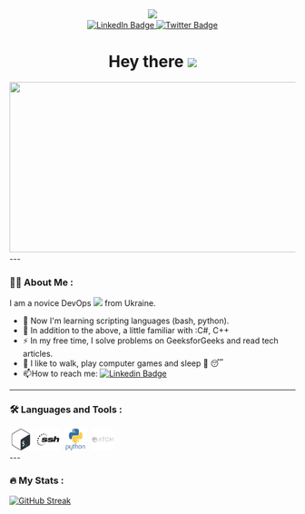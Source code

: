 <div id="header" align="center">
  <img src="https://media.giphy.com/media/M9gbBd9nbDrOTu1Mqx/giphy.gif" width="100"/>
</div>
<div id="badges" align="center">
  <a href="https://www.linkedin.com/in/rostislav-kukharchuk-a26594238/">
    <img src="https://img.shields.io/badge/LinkedIn-blue?style=for-the-badge&logo=linkedin&logoColor=white" alt="LinkedIn Badge"/>
  </a>
  <a href="https://twitter.com/RostislavKukhar">
    <img src="https://img.shields.io/badge/Twitter-blue?style=for-the-badge&logo=twitter&logoColor=white" alt="Twitter Badge"/>
  </a>
</div>
<h1 align="center">
  Hey there
  <img src="https://media.giphy.com/media/hvRJCLFzcasrR4ia7z/giphy.gif" width="30px"/>
</h1>
<div align="center">
  <img src="https://media.giphy.com/media/dWesBcTLavkZuG35MI/giphy.gif" width="600" height="300"/>
</div>
---

### :man_technologist: About Me :
I am a novice DevOps <img src="https://media.giphy.com/media/WUlplcMpOCEmTGBtBW/giphy.gif" width="30"> from Ukraine.
- :telescope: Now I'm learning scripting languages (bash, python).
- :seedling: In addition to the above, a little familiar with :C#, C++
- :zap: In my free time, I solve problems on GeeksforGeeks and read tech articles.
- :avocado: I like to walk, play computer games and sleep :sleeping_bed: :sleeping:
- :mailbox:How to reach me: [![Linkedin Badge](https://img.shields.io/badge/-Im_here-blue?style=flat&logo=Linkedin&logoColor=white)](https://www.linkedin.com/in/rostislav-kukharchuk-a26594238/)
---

### :hammer_and_wrench: Languages and Tools :
<div>
  <img src="https://github.com/devicons/devicon/blob/master/icons/bash/bash-original.svg" title="Bash" alt="Bash" width="40" height="40"/>&nbsp;
  <img src="https://github.com/devicons/devicon/blob/master/icons/ssh/ssh-original-wordmark.svg" title="ssh" alt="ssh" width="40" height="40"/>&nbsp;
  <img src="https://github.com/devicons/devicon/blob/master/icons/python/python-original-wordmark.svg" title="Python" alt="Python" width="40" height="40"/>&nbsp;
  <img src="https://github.com/devicons/devicon/blob/master/icons/atom/atom-original-wordmark.svg" title="Python" alt="Python" width="40" height="40"/>&nbsp;
<div>
---

### :fire: My Stats :
[![GitHub Streak](http://github-readme-streak-stats.herokuapp.com?user=kyojro&theme=dark&date_format=M%20j%5B%2C%20Y%5D)](https://git.io/streak-stats)
